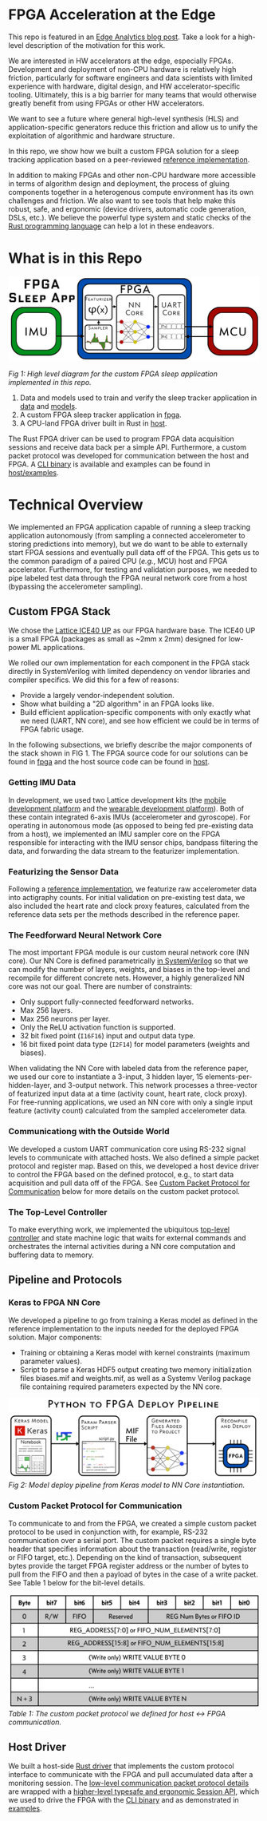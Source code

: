 # FPGA Acceleration at the Edge

This repo is featured in an [Edge Analytics blog post](https://medium.com/edge-analytics/neural-network-on-the-tip-of-a-pencil-efd4c83ed36c). Take a look for a high-level description of the motivation for this work.

We are interested in HW accelerators at the edge, especially FPGAs. Development and deployment of non-CPU hardware is relatively high friction, particularly for software engineers and data scientists with limited experience with hardware, digital design, and HW accelerator-specific tooling. Ultimately, this is a big barrier for many teams that would otherwise greatly benefit from using FPGAs or other HW accelerators.

We want to see a future where general high-level synthesis (HLS) and application-specific generators reduce this friction and allow us to unify the exploitation of algorithmic and hardware structure.

In this repo, we show how we built a custom FPGA solution for a sleep tracking application based on a peer-reviewed [reference implementation](https://pubmed.ncbi.nlm.nih.gov/31579900/).

In addition to making FPGAs and other non-CPU hardware more accessible in terms of algorithm design and deployment, the process of gluing components together in a heterogenous compute environment has its own challenges and friction. We also want to see tools that help make this robust, safe, and ergonomic (device drivers, automatic code generation, DSLs, etc.). We believe the powerful type system and static checks of the [Rust programming language](https://www.rust-lang.org/) can help a lot in these endeavors.

# What is in this Repo

![](doc/img/fpga_sleep_app_block_diagram.png)

*Fig 1: High level diagram for the custom FPGA sleep application implemented in this repo.*

1. Data and models used to train and verify the sleep tracker application in [data](data) and [models](models).
2. A custom FPGA sleep tracker application in [fpga](fpga).
3. A CPU-land FPGA driver built in Rust in [host](host).

The Rust FPGA driver can be used to program FPGA data acquisition sessions and receive data back per a simple API. Furthermore, a custom packet protocol was developed for communication between the host and FPGA. A [CLI binary](host/src/bin.rs) is available and examples can be found in [host/examples](host/examples).

# Technical Overview

We implemented an FPGA application capable of running a sleep tracking application autonomously (from sampling a connected accelerometer to storing predictions into memory), but we do want to be able to externally start FPGA sessions and eventually pull data off of the FPGA. This gets us to the common paradigm of a paired CPU (*e.g.*, MCU) host and FPGA accelerator. Furthermore, for testing and validation purposes, we needed to pipe labeled test data through the
FPGA neural network core from a host (bypassing the accelerometer sampling).

## Custom FPGA Stack

We chose the [Lattice ICE40 UP](https://www.latticesemi.com/en/Products/FPGAandCPLD/iCE40UltraPlus) as our FPGA hardware base. The ICE40 UP is a small FPGA (packages as small as ~2mm x 2mm) designed for low-power ML applications.

We rolled our own implementation for each component in the FPGA stack directly in SystemVerilog with limited dependency on vendor libraries and compiler specifics. We did this for a few of reasons:

- Provide a largely vendor-independent solution.
- Show what building a "2D algorithm" in an FPGA looks like.
- Build efficient application-specific components with only exactly what we need (UART, NN core), and see how efficient we could be in terms of FPGA fabric usage.

In the following subsections, we briefly describe the major components of the stack shown in FIG 1. The FPGA source code for our solutions can be found in [fpga](fpga) and the host source code can be found in [host](host).

### Getting IMU Data

In development, we used two Lattice development kits (the [mobile development platform](http://www.latticesemi.com/products/developmentboardsandkits/ice40ultraplusmobiledevplatform) and the [wearable development platform](http://www.latticesemi.com/products/developmentboardsandkits/ice40ultrawearabledevelopmentplatform)). Both of these contain integrated 6-axis IMUs (accelerometer and gyroscope). For operating in autonomous mode (as opposed to being fed pre-existing data from a host), we implemented an IMU sampler core on the FPGA responsible for interacting with the IMU sensor chips, bandpass filtering the data, and forwarding the data stream to the featurizer implementation.

### Featurizing the Sensor Data

Following a [reference implementation](https://pubmed.ncbi.nlm.nih.gov/31579900/), we featurize raw accelerometer data into actigraphy counts. For initial validation on pre-existing test data, we also included the heart rate and clock proxy features, calculated from the reference data sets per the methods described in the reference paper.

### The Feedforward Neural Network Core

The most important FPGA module is our custom neural network core (NN core). Our NN Core is defined parametrically [in SystemVerilog](fpga/source/nn/nn.sv) so that we can modify the number of layers, weights, and biases in the top-level and recompile for different concrete nets. However, a highly generalized NN core was not our goal. There are number of constraints:

- Only support fully-connected feedforward networks.
- Max 256 layers.
- Max 256 neurons per layer.
- Only the ReLU activation function is supported.
- 32 bit fixed point (`I16F16`) input and output data type.
- 16 bit fixed point data type (`I2F14`) for model parameters (weights and biases).

When validating the NN Core with labeled data from the reference paper, we used our core to instantiate a 3-input, 3 hidden layer, 15 elements-per-hidden-layer, and 3-output network. This network processes a three-vector of featurized input data at a time (activity count, heart rate, clock proxy). For free-running applications, we used an NN core with only a single input feature (activity count) calculated from the sampled accelerometer data.

### Communicationg with the Outside World

We developed a custom UART communication core using RS-232 signal levels to communicate with attached hosts. We also defined a simple packet protocol and register map. Based on this, we developed a host device driver to control the FPGA based on the defined protocol, e.g., to start data acquisition and pull data off of the FPGA. See [Custom Packet Protocol for Communication](#custom-packet-protocol-for-communication) below for more details on the custom packet protocol.

### The Top-Level Controller

To make everything work, we implemented the ubiquitous [top-level controller](fpga/source/top.sv) and state machine logic that waits for external commands and orchestrates the internal activities during a NN core computation and buffering data to memory.

## Pipeline and Protocols

### Keras to FPGA NN Core

We developed a pipeline to go from training a Keras model as defined in the reference implementation to the inputs needed for the deployed FPGA solution. Major components:

- Training or obtaining a Keras model with kernel constraints (maximum parameter values).
- Script to parse a Keras HDF5 output creating two memory initialization files biases.mif and weights.mif, as well as a Systemv Verilog package file containing required parameters expected by the NN core.

![](doc/img/deploy_pipeline.png)
*Fig 2: Model deploy pipeline from Keras model to NN Core instantiation.*

### Custom Packet Protocol for Communication

To communicate to and from the FPGA, we created a simple custom packet protocol to be used in conjunction with, for example, RS-232 communication over a serial port. The custom packet requires a single byte header that specifies information about the transaction (read/write, register or FIFO target, etc.). Depending on the kind of transaction, subsequent bytes provide the target FPGA register address or the number of bytes to pull from the FIFO and then a payload of bytes in the case of a write packet. See Table 1 below for the bit-level details.

![](doc/img/packet_protocol.png)
*Table 1: The custom packet protocol we defined for host <-> FPGA communication.*

## Host Driver

We built a host-side [Rust driver](host/src/lib.rs) that implements the custom protocol interface to communicate with the FPGA and pull accumulated data after a monitoring session. The [low-level communication packet protocol details](host/src/protocol.rs) are wrapped with a [higher-level typesafe and ergonomic Session API](host/src/session.rs), which we used to drive the FPGA with the [CLI binary](host/src/bin.rs) and as demonstrated in [examples](host/examples).

